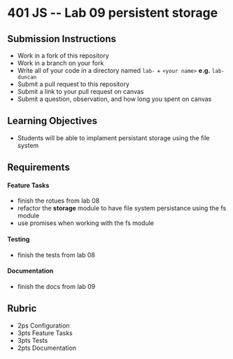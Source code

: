 401 JS --  Lab 09 persistent storage
===

## Submission Instructions
  * Work in a fork of this repository
  * Work in a branch on your fork
  * Write all of your code in a directory named `lab-` + `<your name>` **e.g.** `lab-duncan`
  * Submit a pull request to this repository
  * Submit a link to your pull request on canvas
  * Submit a question, observation, and how long you spent on canvas  
  
## Learning Objectives  
* Students will be able to implament persistant storage using the file system

## Requirements 
#### Feature Tasks  
* finish the rotues from lab 08
* refactor the **storage** module to have file system persistance using the fs module
 * use promises when working with the fs module 
 
#### Testing  
* finish the tests from lab 08

####  Documentation  
* finish the docs from lab 09

## Rubric  
* 2ps Configuration
* 3pts Feature Tasks
* 3pts Tests
* 2pts Documentation

<!-- links --> 
